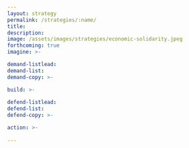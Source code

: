 ```yaml
---
layout: strategy
permalink: /strategies/:name/
title: 
description:
image: /assets/images/strategies/economic-solidarity.jpeg
forthcoming: true
imagine: >-

demand-listlead:
demand-list: 
demand-copy: >-

build: >-
  
defend-listlead: 
defend-list: 
defend-copy: >-

action: >-
  
---
```

